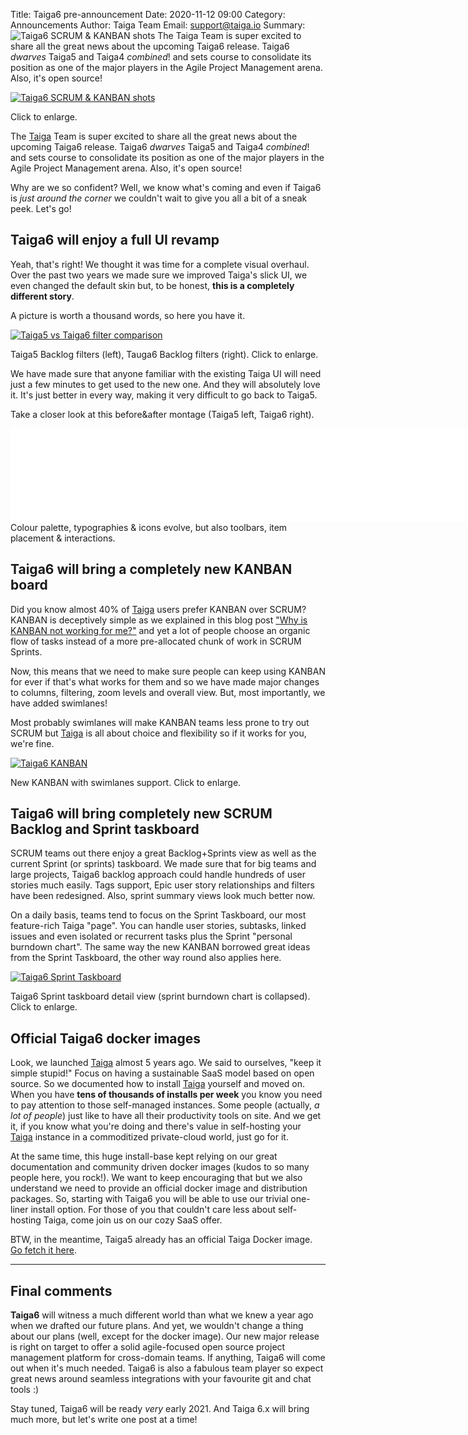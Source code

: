 Title: Taiga6 pre-announcement
Date: 2020-11-12 09:00
Category: Announcements
Author: Taiga Team
Email: support@taiga.io
Summary: ![Taiga6 SCRUM & KANBAN shots](/images/2020-11-12_taiga6_announcement/taiga6_scrum_kanban.jpg) The Taiga Team is super excited to share all the great news about the upcoming Taiga6 release. Taiga6 *dwarves* Taiga5 and Taiga4 *combined*! and sets course to consolidate its position as one of the major players in the Agile Project Management arena. Also, it's open source!

[![Taiga6 SCRUM & KANBAN shots](/images/2020-11-12_taiga6_announcement/taiga6_scrum_kanban.jpg)](/images/2020-11-12_taiga6_announcement/taiga6_scrum_kanban.jpg)
<figcaption>Click to enlarge.</figcaption>

The [Taiga](https://taiga.io) Team is super excited to share all the great news about the upcoming Taiga6 release. Taiga6 *dwarves* Taiga5 and Taiga4 *combined*! and sets course to consolidate its position as one of the major players in the Agile Project Management arena. Also, it's open source!

Why are we so confident? Well, we know what's coming and even if Taiga6 is *just around the corner* we couldn't wait to give you all a bit of a sneak peek. Let's go!

## Taiga6 will enjoy a full UI revamp

Yeah, that's right! We thought it was time for a complete visual overhaul. Over the past two years we made sure we improved Taiga's slick UI, we even changed the default skin but, to be honest, **this is a completely different story**.

A picture is worth a thousand words, so here you have it.

[![Taiga5 vs Taiga6 filter comparison](/images/2020-11-12_taiga6_announcement/filters_before_after.jpg)](/images/2020-11-12_taiga6_announcement/filters_before_after.jpg)
<figcaption>Taiga5 Backlog filters (left), Tauga6 Backlog filters (right). Click to enlarge.</figcaption>

We have made sure that anyone familiar with the existing Taiga UI will need just a few minutes to get used to the new one. And they will absolutely love it. It's just better in every way, making it very difficult to go back to Taiga5.

Take a closer look at this before&after montage (Taiga5 left, Taiga6 right).

<iframe width="800" src="//www.youtube.com/embed/kJXBMVh2UDI?rel=0" frameborder="0" allowfullscreen style="margin: 0 auto;"></iframe>
<figcaption>Colour palette, typographies & icons evolve, but also toolbars, item placement & interactions.</figcaption>

## Taiga6 will bring a completely new KANBAN board

Did you know almost 40% of [Taiga](https://taiga.io) users prefer KANBAN over SCRUM? KANBAN is deceptively simple as we explained in this blog post ["Why is KANBAN not working for me?"](/why-is-kanban-not-working-for-me.html) and yet a lot of people choose an organic flow of tasks instead of a more pre-allocated chunk of work in SCRUM Sprints.

Now, this means that we need to make sure people can keep using KANBAN for ever if that's what works for them and so we have made major changes to columns, filtering, zoom levels and overall view. But, most importantly, we have added swimlanes!

Most probably swimlanes will make KANBAN teams less prone to try out SCRUM but [Taiga](https://taiga.io) is all about choice and flexibility so if it works for you, we're fine.

[![Taiga6 KANBAN](/images/2020-11-12_taiga6_announcement/taiga6_swimlanes.jpg)](/images/2020-11-12_taiga6_announcement/taiga6_swimlanes.jpg)
<figcaption>New KANBAN with swimlanes support. Click to enlarge.</figcaption>

## Taiga6 will bring completely new SCRUM Backlog and Sprint taskboard

SCRUM teams out there enjoy a great Backlog+Sprints view as well as the current Sprint (or sprints) taskboard. We made sure that for big teams and large projects, Taiga6 backlog approach could handle hundreds of user stories much easily. Tags support, Epic user story relationships and filters have been redesigned. Also, sprint summary views look much better now.

On a daily basis, teams tend to focus on the Sprint Taskboard, our most feature-rich Taiga "page". You can handle user stories, subtasks, linked issues and even isolated or recurrent tasks plus the Sprint "personal burndown chart". The same way the new KANBAN borrowed great ideas from the Sprint Taskboard, the other way round also applies here.

[![Taiga6 Sprint Taskboard](/images/2020-11-12_taiga6_announcement/taiga6_sprinttaskboard.jpg)](/images/2020-11-12_taiga6_announcement/taiga6_sprinttaskboard.jpg)
<figcaption>Taiga6 Sprint taskboard detail view (sprint burndown chart is collapsed). Click to enlarge.</figcaption>


## Official Taiga6 docker images

Look, we launched [Taiga](https://taiga.io) almost 5 years ago. We said to ourselves, "keep it simple stupid!" Focus on having a sustainable SaaS model based on open source. So we documented how to install [Taiga](https://taiga.io) yourself and moved on. When you have **tens of thousands of installs per week** you know you need to pay attention to those self-managed instances. Some people (actually, *a lot of people*) just like to have all their productivity tools on site. And we get it, if you know what you're doing and there's value in self-hosting your [Taiga](https://taiga.io) instance in a commoditized private-cloud world, just go for it.

At the same time, this huge install-base kept relying on our great documentation and community driven docker images (kudos to so many people here, you rock!). We want to keep encouraging that but we also understand we need to provide an official docker image and distribution packages. So, starting with Taiga6 you will be able to use our trivial one-liner install option. For those of you that couldn't care less about self-hosting Taiga, come join us on our cozy SaaS offer.

BTW, in the meantime, Taiga5 already has an official Taiga Docker image. [Go fetch it here](https://hub.docker.com/r/taigaio/taiga5).


--------------------------------------------------------------------------------

## Final comments

**Taiga6** will witness a much different world than what we knew a year ago when we drafted our future plans. And yet, we wouldn't change a thing about our plans (well, except for the docker image). Our new major release is right on target to offer a solid agile-focused open source project management platform for cross-domain teams. If anything, Taiga6 will come out when it's much needed. Taiga6 is also a fabulous team player so expect great news around seamless integrations with your favourite git and chat tools :)

Stay tuned, Taiga6 will be ready *very* early 2021. And Taiga 6.x will bring much more, but let's write one post at a time!
